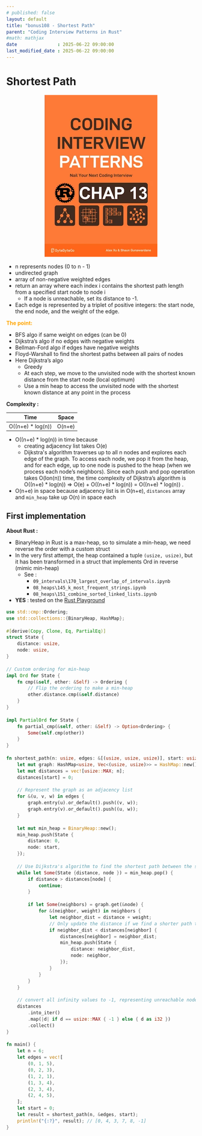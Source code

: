 ```yaml
---
# published: false
layout: default
title: "bonus108 - Shortest Path"
parent: "Coding Interview Patterns in Rust"
#math: mathjax
date               : 2025-06-22 09:00:00
last_modified_date : 2025-06-22 09:00:00
---
```


# Shortest Path

<div align="center">
<img src="../assets/chap_13.webp" alt="" width="300" loading="lazy"/>
</div>

* n represents nodes (0 to n - 1) 
* undirected graph
* array of non-negative weighted edges
* return an array where each index i contains the shortest path length from a specified start node to node i
    * If a node is unreachable, set its distance to -1.
* Each edge is represented by a triplet of positive integers: the start node, the end node, and the weight of the edge.


<span style="color:orange"><b>The point:</b></span>

* BFS algo if same weight on edges (can be 0)
* Dijkstra’s algo if no edges with negative weights
* Bellman-Ford algo if edges have negative weights
* Floyd-Warshall to find the shortest paths between all pairs of nodes 
* Here Dijkstra’s algo
    * Greedy
    * At each step, we move to the unvisited node with the shortest known distance from the start node (local optimum)
    * Use a min heap to access the unvisited node with the shortest known distance at any point in the process


**Complexity :**

| Time               | Space        |
|--------------------|--------------|
| O((n+e) * log(n))  | O(n+e)       |

* O((n+e) * log(n)) in time because 
    * creating adjacency list takes O(e) 
    * Dijkstra's algorithm traverses up to all n nodes and explores each edge of the graph. To access each node, we pop it from the heap, and for each edge, up to one node is pushed to the heap (when we process each node’s neighbors). Since each push and pop operation takes O(lon(n)) time, the time complexity of Dijkstra’s algorithm is O((n+e) * log(n)) => O(e) + O((n+e) * log(n)) = O((n+e) * log(n))
.
* O(n+e) in space because adjacency list is in O(n+e), ``distances`` array and  `min_heap` take up O(n) in space each

<!-- <span style="color:red"><b>TODO : </b></span> 
* Add comments in code -->


<!-- * <span style="color:lime"><b>Preferred solution?</b></span>      -->



## First implementation

**About Rust :**
* BinaryHeap in Rust is a max-heap, so to simulate a min-heap, we need reverse the order with a custom struct 
* In the very first attempt, the heap contained a tuple `(usize, usize)`, but it has been transformed in a struct that implements Ord in reverse (mimic min-heap)
    * See : 
        * `09_intervals\170_largest_overlap_of_intervals.ipynb`
        * `08_heaps\145_k_most_frequent_strings.ipynb` 
        * `08_heaps\151_combine_sorted_linked_lists.ipynb`
* **YES** : tested on the [Rust Playground](https://play.rust-lang.org/)


```rust
use std::cmp::Ordering;
use std::collections::{BinaryHeap, HashMap};

#[derive(Copy, Clone, Eq, PartialEq)]
struct State {
    distance: usize,
    node: usize,
}

// Custom ordering for min-heap
impl Ord for State {
    fn cmp(&self, other: &Self) -> Ordering {
        // Flip the ordering to make a min-heap
        other.distance.cmp(&self.distance)
    }
}

impl PartialOrd for State {
    fn partial_cmp(&self, other: &Self) -> Option<Ordering> {
        Some(self.cmp(other))
    }
}

fn shortest_path(n: usize, edges: &[(usize, usize, usize)], start: usize) -> Vec<i32> {
    let mut graph: HashMap<usize, Vec<(usize, usize)>> = HashMap::new();
    let mut distances = vec![usize::MAX; n];
    distances[start] = 0;

    // Represent the graph as an adjacency list
    for &(u, v, w) in edges {
        graph.entry(u).or_default().push((v, w));
        graph.entry(v).or_default().push((u, w)); 
    }

    let mut min_heap = BinaryHeap::new();
    min_heap.push(State {
        distance: 0,
        node: start,
    });

    // Use Dijkstra's algorithm to find the shortest path between the start node and all other nodes.
    while let Some(State {distance, node }) = min_heap.pop() {
        if distance > distances[node] {
            continue;
        }

        if let Some(neighbors) = graph.get(&node) {
            for &(neighbor, weight) in neighbors {
                let neighbor_dist = distance + weight;
                // Only update the distance if we find a shorter path to this neighbor
                if neighbor_dist < distances[neighbor] {
                    distances[neighbor] = neighbor_dist;
                    min_heap.push(State {
                        distance: neighbor_dist,
                        node: neighbor,
                    });
                }
            }
        }
    }

    // convert all infinity values to -1, representing unreachable nodes.
    distances
        .into_iter()
        .map(|d| if d == usize::MAX { -1 } else { d as i32 })
        .collect()
}

fn main() {
    let n = 6;
    let edges = vec![
        (0, 1, 5),
        (0, 2, 3),
        (1, 2, 1),
        (1, 3, 4),
        (2, 3, 4),
        (2, 4, 5),
    ];
    let start = 0;
    let result = shortest_path(n, &edges, start);
    println!("{:?}", result); // [0, 4, 3, 7, 8, -1]
}
```
